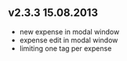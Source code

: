 ## v2.3.3 15.08.2013

* new expense in modal window
* expense edit in modal window
* limiting one tag per expense
